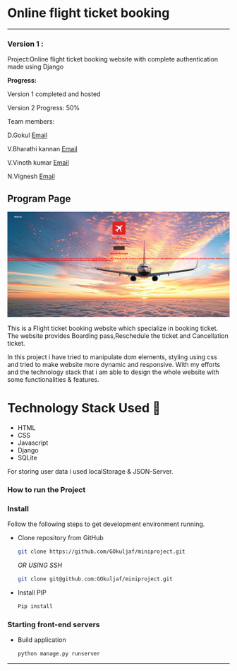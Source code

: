 # Online flight ticket booking

-----
### Version 1 : 
Project:Online flight ticket booking website with complete authentication made using Django

**Progress:**

Version 1 completed and hosted

Version 2 Progress: 50%

Team members:

D.Gokul
[Email](gokul241810@gmail.com)

V.Bharathi kannan
[Email](chillchinni24@gmail.com)

V.Vinoth kumar
[Email](vinothv2003@gmail.com)

N.Vignesh
[Email](vigneshnarayanan1711@gmail.com)

## Program Page
![HomePage](https://github.com/GOkuljaf/miniproject/blob/main/Screenshot%202025-04-01%20145332.png)


This is a Flight ticket booking website which specialize in booking ticket. The website provides Boarding pass,Reschedule the ticket and Cancellation ticket.

In this project i have tried to manipulate dom elements, styling using css and tried to make website more dynamic and responsive. With my efforts and the technology stack that  i am able to design the whole website with some functionalities & features.


# Technology Stack Used 🌟
* HTML
* CSS
* Javascript
* Django
* SQLite

For storing user data i used localStorage & JSON-Server.

### How to run the Project
### Install

Follow the following steps to get development environment running.

* Clone repository from GitHub

  ```bash
  git clone https://github.com/GOkuljaf/miniproject.git
  ```

   _OR USING SSH_

  ```bash
  git clone git@github.com:GOkuljaf/miniproject.git
  ```

* Install PIP

   ```bash
   Pip install
   ```


### Starting front-end servers

* Build application

  ```bash
  python manage.py runserver
  ```
---
